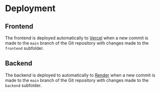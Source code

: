 # Deployment

## Frontend
The frontend is deployed automatically to [Vercel](https://vercel.com/) when a new commit is made to the `main` branch of the Git repository with changes made to the `frontend` subfolder.

## Backend
The backend is deployed to automatically to [Render](https://render.com/) when a new commit is made to the `main` branch of the Git repository with changes made to the `backend` subfolder.
